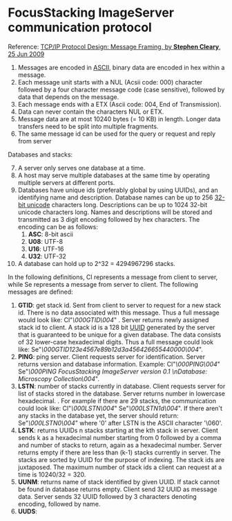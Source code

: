 # FocusStacking ImageServer communication protocol


Reference: [TCP/IP Protocol Design: Message Framing, by **Stephen Cleary**, 25 Jun 2009](http://www.codeproject.com/Articles/37496/TCP-IP-Protocol-Design-Message-Framing)

1. Messages are encoded in [ASCII](http://en.wikipedia.org/wiki/ASCII), binary data are encoded in hex within a message.
2. Each message unit starts with a NUL (Acsii code: 000) character followed by a four character message code (case sensitive), followed by data that depends on the message.
3. Each message ends with a ETX (Ascii code: 004, End of Transmission).
4. Data can never contain the characters NUL or ETX.
5. Message data are at most 10240 bytes (= 10 KB) in length. Longer data transfers need to be split into multiple fragments.
6. The same message id can be used for the query or request and reply from server

Databases and stacks:

7. A server only serves one database at a time.
8. A host may serve multiple databases at the same time by operating multiple servers at different ports.
9. Databases have unique ids (preferably global by using UUIDs), and an identifying name and description. Database names can be up to 256 [32-bit unicode](http://en.wikipedia.org/wiki/UTF-32) characters long. Descriptions can be up to 1024 32-bit unicode characters long. Names and descriptions will be stored and transmitted as 3 digit encoding followed by hex characters. The encoding can be as follows:
   1. **ASC**: 8-bit ascii
   2. **U08**: UTF-8
   3. **U16**: UTF-16
   4. **U32**: UTF-32
10. A database can hold up to 2^32 = 4294967296 stacks.

In the following definitions, Cl represents a message from client to server, while Se represents a message from server to client. The following messages are defined:

1. **GTID**: get stack id. Sent from client to server to request for a new stack id. There is no data associated with this message. Thus a full message would look like: Cl"_\000GTID\004_" . Server returns newly assigned stack id to client. A stack id is a 128 bit [UUID](http://en.wikipedia.org/wiki/Universally_unique_identifier) generated by the server that is guaranteed to be unique for a given database. The data consists of 32 lower-case hexadecimal digits. Thus a full message could look like: Se"_\000GTID123e4567e89b12d3a456426655440000\004_".
3. **PING**: ping server. Client requests server for identification. Server returns version and database information. Example: Cl"_\000PING\004_" Se"_\000PING FocusStacking ImageServer version 0.1 \nDatabase: Microscopy Collection\004_".
4. **LSTN**: number of stacks currently in database. Client requests server for list of stacks stored in the database. Server returns number in lowercase hexadecimal. . For example if there are 29 stacks, the communication could look like: Cl"_\000LSTN\004_" Se"_\000LSTN1d\004_". If there aren't any stacks in the database yet, the server should return: Se"_\000LSTN0\004_" where '0' after LSTN is the ASCII character '\060'.
5. **LSTK**:  returns UUIDs n stacks starting at the kth stack in server. Client sends k as a hexadecimal number starting from 0 followed by a comma and number of stacks to return, again as a hexadecimal number. Server returns empty if there are less than (k-1) stacks currently in server. The stacks are sorted by UUID for the purpose of indexing. The stack ids are juxtaposed. The maximum number of stack ids a client can request at a time is 10240/32 = 320.
6. **UUNM**: returns name of stack identified by given UUID. If stack cannot be found in database returns empty. Client send 32 UUID as message data. Server sends 32 UUID followed by 3 characters denoting encoding, followed by name.
7. **UUDS**:


